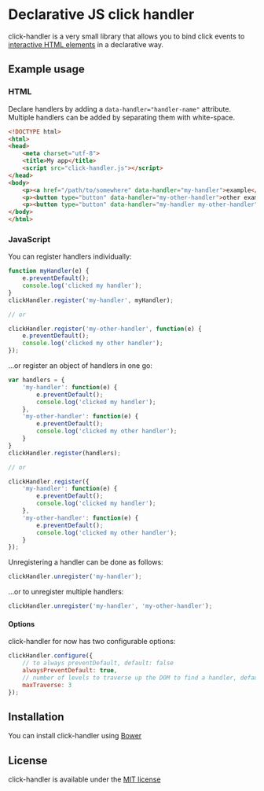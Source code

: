 # Declarative JS click handler

click-handler is a very small library that allows you to bind click events to [interactive HTML elements](https://developers.whatwg.org/content-models.html#interactive-content) in a declarative way.

## Example usage

### HTML

Declare handlers by adding a `data-handler="handler-name"` attribute. Multiple handlers can be added by separating them with white-space.

```html
<!DOCTYPE html>
<html>
<head>
	<meta charset="utf-8">
	<title>My app</title>
	<script src="click-handler.js"></script>
</head>
<body>
	<p><a href="/path/to/somewhere" data-handler="my-handler">example</a></p>
	<p><button type="button" data-handler="my-other-handler">other example</button></p>
	<p><button type="button" data-handler="my-handler my-other-handler">two handlers</button></p>
</body>
</html>
```

### JavaScript

You can register handlers individually:

```js
function myHandler(e) {
	e.preventDefault();
	console.log('clicked my handler');
}
clickHandler.register('my-handler', myHandler);

// or

clickHandler.register('my-other-handler', function(e) {
	e.preventDefault();
	console.log('clicked my other handler');
});
```

…or register an object of handlers in one go:

```js
var handlers = {
	'my-handler': function(e) {
		e.preventDefault();
		console.log('clicked my handler');
	},
	'my-other-handler': function(e) {
		e.preventDefault();
		console.log('clicked my other handler');
	}
}
clickHandler.register(handlers);

// or

clickHandler.register({
	'my-handler': function(e) {
		e.preventDefault();
		console.log('clicked my handler');
	},
	'my-other-handler': function(e) {
		e.preventDefault();
		console.log('clicked my other handler');
	}
});
```

Unregistering a handler can be done as follows:

```js
clickHandler.unregister('my-handler');
```

…or to unregister multiple handlers:

```js
clickHandler.unregister('my-handler', 'my-other-handler');
```

#### Options
click-handler for now has two configurable options:

```js
clickHandler.configure({
	// to always preventDefault, default: false
	alwaysPreventDefault: true,
	// number of levels to traverse up the DOM to find a handler, default: 2
	maxTraverse: 3
});
```

## Installation

You can install click-handler using [Bower](https://bower.io)

## License

click-handler is available under the [MIT license](http://opensource.org/licenses/MIT)

